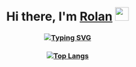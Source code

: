 <h1 align="center">Hi there, I'm <a href="https://github.com/Zak618" target="_blank">Rolan</a> 
<img src="https://github.com/blackcater/blackcater/raw/main/images/Hi.gif" height="32"/></h1>

<h3 align="center">
  
  [![Typing SVG](https://readme-typing-svg.herokuapp.com?color=%2336BCF7&lines=Junior+Front-End+Software+Engineer)](https://git.io/typing-svg)

</h3>

<h3 align="center">
  
[![Top Langs](https://github-readme-stats.vercel.app/api/top-langs/?username=zak618)](https://github.com/anuraghazra/github-readme-stats)

</h3>


